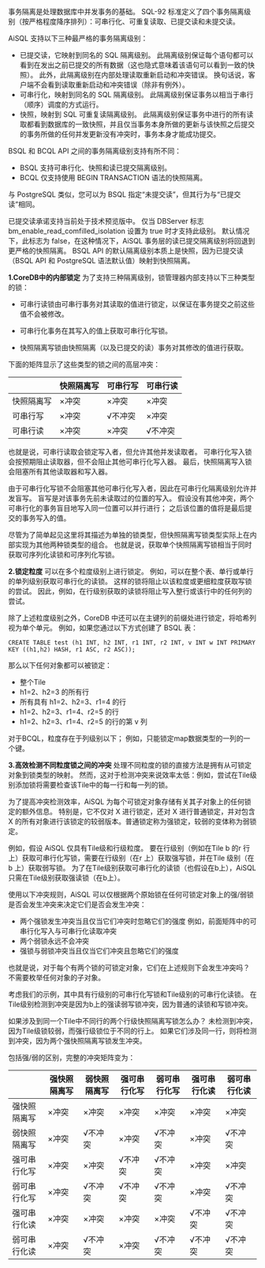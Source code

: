 事务隔离是处理数据库中并发事务的基础。 SQL-92 标准定义了四个事务隔离级别（按严格程度降序排列）：可串行化、可重复读取、已提交读和未提交读。

AiSQL 支持以下三种最严格的事务隔离级别：

* 已提交读，它映射到同名的 SQL 隔离级别。 此隔离级别保证每个语句都可以看到在发出之前已提交的所有数据（这也隐式意味着该语句可以看到一致的快照）。 此外，此隔离级别在内部处理读取重新启动和冲突错误。 换句话说，客户端不会看到读取重新启动和冲突错误（除非有例外）。
* 可串行化，映射到同名的 SQL 隔离级别。 此隔离级别保证事务以相当于串行（顺序）调度的方式运行。
* 快照，映射到 SQL 可重复读隔离级别。 此隔离级别保证事务中进行的所有读取都看到数据库的一致快照，并且仅当事务本身所做的更新与该快照之后提交的事务所做的任何并发更新没有冲突时，事务本身才能成功提交。

BSQL 和 BCQL API 之间的事务隔离级别支持有所不同：

* BSQL 支持可串行化、快照和读已提交隔离级别。
* BCQL 仅支持使用 BEGIN TRANSACTION 语法的快照隔离。

与 PostgreSQL 类似，您可以为 BSQL 指定“未提交读”，但其行为与“已提交读”相同。

已提交读承诺支持当前处于技术预览版中。 仅当 DBServer 标志 bm_enable_read_comfilled_isolation 设置为 true 时才支持此级别。 默认情况下，此标志为 false，在这种情况下，AiSQL 事务层的读已提交隔离级别将回退到更严格的快照隔离。 BSQL API 的默认隔离级别本质上是快照，因为已提交读（BSQL API 和 PostgreSQL 语法默认值）映射到快照隔离。

**1.CoreDB中的内部锁定**
为了支持三种隔离级别，锁管理器内部支持以下三种类型的锁：

* 可串行读锁由可串行事务对其读取的值进行锁定，以保证在事务提交之前这些值不会被修改。

* 可串行化事务在其写入的值上获取可串行化写锁。
* 快照隔离写锁由快照隔离（以及已提交的读）事务对其修改的值进行获取。

下面的矩阵显示了这些类型的锁之间的高层冲突：

|            | 快照隔离写 | 可串行写 | 可串行读 |
| ---------- | ---------- | -------- | -------- |
| 快照隔离写 | ×冲突      | ×冲突    | ×冲突    |
| 可串行写   | ×冲突      | √不冲突  | ×冲突    |
| 可串行读   | ×冲突      | ×冲突    | √不冲突  |

也就是说，可串行读取会锁定写入者，但允许其他并发读取者。 可串行化写入锁会按预期阻止读取器，但不会阻止其他可串行化写入器。 最后，快照隔离写入锁会阻塞所有其他读取器和写入器。

由于可串行化写锁不会阻塞其他可串行化写入者，因此在可串行化隔离级别允许并发盲写。 盲写是对该事务先前未读取过的位置的写入。 假设没有其他冲突，两个可串行化的事务盲目地写入同一位置可以并行进行； 之后该位置的值将是最后提交的事务写入的值。

尽管为了简单起见这里将其描述为单独的锁类型，但快照隔离写锁类型实际上在内部实现为其他两种锁类型的组合。 也就是说，获取单个快照隔离写锁相当于同时获取可序列化读锁和可序列化写锁。

**2.锁定粒度**
可以在多个粒度级别上进行锁定。 例如，可以在整个表、单行或单行的单列级别获取可串行化的读锁。 这样的锁将阻止以该粒度或更细粒度获取写锁的尝试。 因此，例如，在行级别获取的读锁将阻止写入整行或该行中的任何列的尝试。

除了上述粒度级别之外，CoreDB 中还可以在主键列的前缀处进行锁定，将哈希列视为单个单元。 例如，如果您通过以下方式创建了 BSQL 表：

```
CREATE TABLE test (h1 INT, h2 INT, r1 INT, r2 INT, v INT w INT PRIMARY KEY ((h1,h2) HASH, r1 ASC, r2 ASC));
```

那么以下任何对象都可以被锁定：

* 整个Tile
* h1=2、h2=3 的所有行
* 所有具有 h1=2、h2=3、r1=4 的行
* h1=2、h2=3、r1=4、r2=5 的行
* h1=2、h2=3、r1=4、r2=5 的行的第 v 列

对于BCQL，粒度存在于列级别以下； 例如，只能锁定map数据类型的一列的一个键。

**3.高效检测不同粒度锁之间的冲突**
处理不同粒度的锁的直接方法是拥有从可锁定对象到锁类型的映射。 然而，这对于检测冲突来说效率太低：例如，尝试在Tile级别添加锁将需要检查该Tile中的每一行和每一列的锁。

为了提高冲突检测效率，AiSQL 为每个可锁定对象存储有关其子对象上的任何锁定的额外信息。 特别是，它不仅对 X 进行锁定，还对 X 进行普通锁定，并对包含 X 的所有对象进行该锁定的较弱版本。普通锁定称为强锁定，较弱的变体称为弱锁定。

例如，假设 AiSQL 仅具有Tile级和行级粒度。 要在行级别（例如在Tile b 的r 行上）获取可串行化写锁，需要在行级别（在r 上）获取强写锁，并在Tile 级别（在b 上）获取弱写锁。 为了在Tile级别获取可串行化的读锁（也假设在b上），AiSQL只需在Tile级别获取强读锁（在b上）。

使用以下冲突规则，AiSQL 可以仅根据两个原始锁在任何可锁定对象上的强/弱锁是否会发生冲突来决定它们是否会发生冲突：

* 两个强锁发生冲突当且仅当它们冲突时忽略它们的强度
  例如，前面矩阵中的可串行化写入与可串行化读取冲突
* 两个弱锁永远不会冲突
* 强锁与弱锁冲突当且仅当它们冲突且忽略它们的强度

也就是说，对于每个有两个锁的可锁定对象，它们在上述规则下会发生冲突吗？ 不需要枚举任何对象的子对象。

考虑我们的示例，其中具有行级别的可串行化写锁和Tile级别的可串行化读锁。 在Tile级别检测到冲突是因为b上的强读弱写锁冲突，因为普通的读锁和写锁冲突。

如果涉及到同一个Tile中不同行的两个行级快照隔离写锁怎么办？ 未检测到冲突，因为Tile级锁较弱，而强行级锁位于不同的行上。 如果它们涉及同一行，则将检测到冲突，因为两个强快照隔离写锁发生冲突。

包括强/弱的区别，完整的冲突矩阵变为：

|              | 强快照隔离写 | 弱快照隔离写 | 强可串行化写 | 弱可串行化写 | 强可串行化读 | 弱可串行化读 |
| ------------ | ------------ | ------------ | ------------ | ------------ | ------------ | ------------ |
| 强快照隔离写 | ×冲突        | ×冲突        | ×冲突        | ×冲突        | ×冲突        | ×冲突        |
| 弱快照隔离写 | ×冲突        | √不冲突      | ×冲突        | √不冲突      | ×冲突        | √不冲突      |
| 强可串行化写 | ×冲突        | ×冲突        | √不冲突      | √不冲突      | ×冲突        | ×冲突        |
| 弱可串行化写 | ×冲突        | √不冲突      | √不冲突      | √不冲突      | ×冲突        | √不冲突      |
| 强可串行化读 | ×冲突        | ×冲突        | ×冲突        | ×冲突        | √不冲突      | √不冲突      |
| 弱可串行化读 | ×冲突        | √不冲突      | ×冲突        | √不冲突      | √不冲突      | √不冲突      |

 